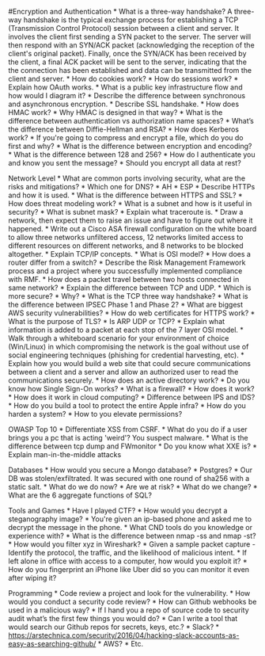 #Encryption and Authentication
    * What is a three-way handshake?
    A three-way handshake is the typical exchange process for establishing a TCP (Transmission Control Protocol) session between a client and server.
    It involves the client first sending a SYN packet to the server. The server will then respond with an SYN/ACK packet (acknowledging the
    reception of the client's original packet). Finally, once the SYN/ACK has been received by the client, a final ACK packet will be sent to the
server, indicating that the the connection has been established and data can be transmitted from the client and server. 
    * How do cookies work?
    * How do sessions work?
    * Explain how OAuth works.
    * What is a public key infrastructure flow and how would I diagram it?
    * Describe the difference between synchronous and asynchronous encryption.
    * Describe SSL handshake.
    * How does HMAC work?
        * Why HMAC is designed in that way?
    * What is the difference between authentication vs authorization name spaces?
    * What’s the difference between Diffie-Hellman and RSA?
    * How does Kerberos work?
    * If you're going to compress and encrypt a file, which do you do first and why?
    * What is the difference between encryption and encoding?
    * What is the difference between 128 and 256?
    * How do I authenticate you and know you sent the message?
    * Should you encrypt all data at rest?

Network Level
    * What are common ports involving security, what are the risks and mitigations?
    * Which one for DNS?
        * AH
        * ESP
    * Describe HTTPs and how it is used.
    * What is the difference between HTTPS and SSL?
    * How does threat modeling work?
    * What is a subnet and how is it useful in security?
    * What is subnet mask?
    * Explain what traceroute is.
    * Draw a network, then expect them to raise an issue and have to figure out where it happened.
    * Write out a Cisco ASA firewall configuration on the white board to allow three networks unfiltered access, 12 networks limited access to different resources on different networks, and 8 networks to be blocked altogether.
    * Explain TCP/IP concepts.
    * What is OSI model?
    * How does a router differ from a switch?
    * Describe the Risk Management Framework process and a project where you successfully implemented compliance with RMF.
    * How does a packet travel between two hosts connected in same network?
    * Explain the difference between TCP and UDP. 
        * Which is more secure? 
        * Why?
        * What is the TCP three way handshake?
    * What is the difference between IPSEC Phase 1 and Phase 2?
    * What are biggest AWS security vulnerabilities?
    * How do web certificates for HTTPS work?
    * What is the purpose of TLS?
    * Is ARP UDP or TCP?
    * Explain what information is added to a packet at each stop of the 7 layer OSI model.
    * Walk through a whiteboard scenario for your environment of choice (Win/Linux) in which compromising the network is the goal without use of social engineering techniques (phishing for credential harvesting, etc).
    * Explain how you would build a web site that could secure communications between a client and a server and allow an authorized user to read the communications securely.
    * How does an active directory work?
        * Do you know how Single Sign-On works?
    * What is a firewall?
        * How does it work?
        * How does it work in cloud computing?
        * Difference between IPS and IDS?
    * How do you build a tool to protect the entire Apple infra?
    * How do you harden a system?
    * How to you elevate permissions?

OWASP Top 10
    * Differentiate XSS from CSRF.
    * What do you do if a user brings you a pc that is acting 'weird'? You suspect malware.
    * What is the difference between tcp dump and FWmonitor
    * Do you know what XXE is?
    * Explain man-in-the-middle attacks

Databases
    * How would you secure a Mongo database?
    * Postgres?
    * Our DB was stolen/exfiltrated. It was secured with one round of sha256 with a static salt. 
        * What do we do now?
        * Are we at risk?
        * What do we change?
    * What are the 6 aggregate functions of SQL?

Tools and Games
    * Have I played CTF?
    * How would you decrypt a steganography image? 
    * You're given an ip-based phone and asked me to decrypt the message in the phone.
    * What CND tools do you knowledge or experience with?
    * What is the difference between nmap -ss and nmap -st?
    * How would you filter xyz in Wireshark?
    * Given a sample packet capture - Identify the protocol, the traffic, and the likelihood of malicious intent.
    * If left alone in office with access to a computer, how would you exploit it? 
    * How do you fingerprint an iPhone like Uber did so you can monitor it even after wiping it?

Programming
    * Code review a project and look for the vulnerability.
    * How would you conduct a security code review?
    * How can Github webhooks be used in a malicious way?
    * If I hand you a repo of source code to security audit what’s the first few things you would do?
    * Can I write a tool that would search our Github repos for secrets, keys, etc.?
        * Slack?
            * https://arstechnica.com/security/2016/04/hacking-slack-accounts-as-easy-as-searching-github/
        * AWS?
        * Etc.

